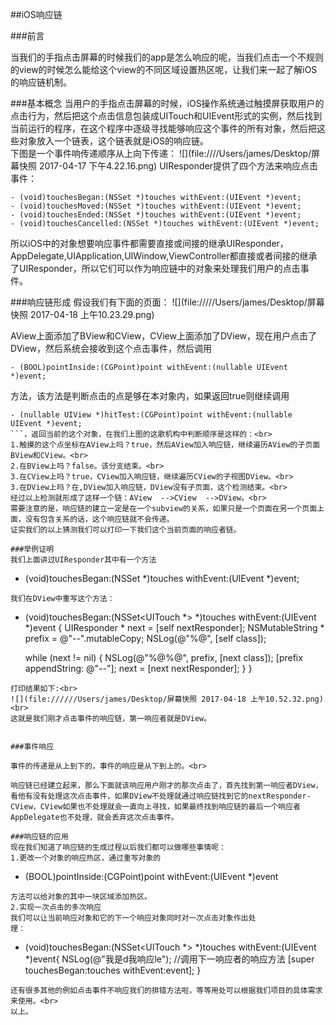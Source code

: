 ##iOS响应链<br>

###前言

   当我们的手指点击屏幕的时候我们的app是怎么响应的呢，当我们点击一个不规则的view的时候怎么能给这个view的不同区域设置热区呢，让我们来一起了解iOS的响应链机制。
   
###基本概念
当用户的手指点击屏幕的时候，iOS操作系统通过触摸屏获取用户的点击行为，然后把这个点击信息包装成UITouch和UIEvent形式的实例，然后找到当前运行的程序，在这个程序中逐级寻找能够响应这个事件的所有对象，然后把这些对象放入一个链表，这个链表就是iOS的响应链。<br>
下图是一个事件响传递顺序从上向下传递：
![](file:////Users/james/Desktop/屏幕快照 2017-04-17 下午4.22.16.png)
UIResponder提供了四个方法来响应点击事件：<br>

```
- (void)touchesBegan:(NSSet *)touches withEvent:(UIEvent *)event;
- (void)touchesMoved:(NSSet *)touches withEvent:(UIEvent *)event;
- (void)touchesEnded:(NSSet *)touches withEvent:(UIEvent *)event;
- (void)touchesCancelled:(NSSet *)touches withEvent:(UIEvent *)event;
```

所以iOS中的对象想要响应事件都需要直接或间接的继承UIResponder，AppDelegate,UIApplication,UIWindow,ViewController都直接或者间接的继承了UIResponder，所以它们可以作为响应链中的对象来处理我们用户的点击事件。<br>

###响应链形成
假设我们有下面的页面：
![](file://///Users/james/Desktop/屏幕快照 2017-04-18 上午10.23.29.png)

AView上面添加了BView和CView，CView上面添加了DView，现在用户点击了DView，然后系统会接收到这个点击事件，然后调用
```
- (BOOL)pointInside:(CGPoint)point withEvent:(nullable UIEvent *)event;   
```
方法，该方法是判断点击的点是够在本对象内，如果返回true则继续调用
```
- (nullable UIView *)hitTest:(CGPoint)point withEvent:(nullable UIEvent *)event;
```，返回当前的这个对象，在我们上图的这歌机构中判断顺序是这样的：<br>
1.触摸的这个点坐标在AView上吗？true，然后AView加入响应链，继续遍历AView的子页面BView和CView。<br>
2.在BView上吗？false。该分支结束。<br>
3.在CView上吗？true，CView加入响应链，继续遍历CView的子视图DView。<br>
3.在DView上吗？在,DView加入响应链，DView没有子页面，这个检测结束。<br>
经过以上检测就形成了这样一个链：AView  -->CView  -->DView。<br>
需要注意的是，响应链的建立一定是在一个subview的关系，如果只是一个页面在另一个页面上面，没有包含关系的话，这个响应链就不会传递。
证实我们的以上猜测我们可以打印一下我们这个当前页面的响应者链。

###举例证明
我们上面讲过UIResponder其中有一个方法
 ```
- (void)touchesBegan:(NSSet *)touches withEvent:(UIEvent *)event;
```
我们在DView中重写这个方法：

```
- (void)touchesBegan:(NSSet<UITouch *> *)touches withEvent:(UIEvent *)event
{
    UIResponder * next = [self nextResponder];
    NSMutableString * prefix = @"--".mutableCopy;
    NSLog(@"%@", [self class]);
    
    while (next != nil) {
        NSLog(@"%@%@", prefix, [next class]);
        [prefix appendString: @"--"];
        next = [next nextResponder];
    }
}
```
打印结果如下:<br>
![](file://////Users/james/Desktop/屏幕快照 2017-04-18 上午10.52.32.png)<br>
这就是我们刚才点击事件的响应链，第一响应者就是DView。


###事件响应

事件的传递是从上到下的，事件的响应是从下到上的。<br>

响应链已经建立起来，那么下面就该响应用户刚才的那次点击了，首先找到第一响应者DView，看他有没有处理这次点击事件，如果DView不处理就通过响应链找到它的nextResponder-CView，CView如果也不处理就会一直向上寻找，如果最终找到响应链的最后一个响应者AppDelegate也不处理，就会丢弃这次点击事件。

###响应链的应用
现在我们知道了响应链的生成过程以后我们都可以做哪些事情呢：
1.更改一个对象的响应热区，通过重写对象的
```
- (BOOL)pointInside:(CGPoint)point withEvent:(UIEvent *)event
```
方法可以给对象的其中一块区域添加热区。
2.实现一次点击的多次响应
我们可以让当前响应对象和它的下一个响应对象同时对一次点击对象作出处
理：

```
- (void)touchesBegan:(NSSet<UITouch *> *)touches withEvent:(UIEvent *)event{
    NSLog(@"我是d我响应le");
    //调用下一响应者的响应方法
    [super touchesBegan:touches withEvent:event];
}
```
还有很多其他的例如点击事件不响应我们的排错方法啦，等等用处可以根据我们项目的具体需求来使用。<br>
以上。